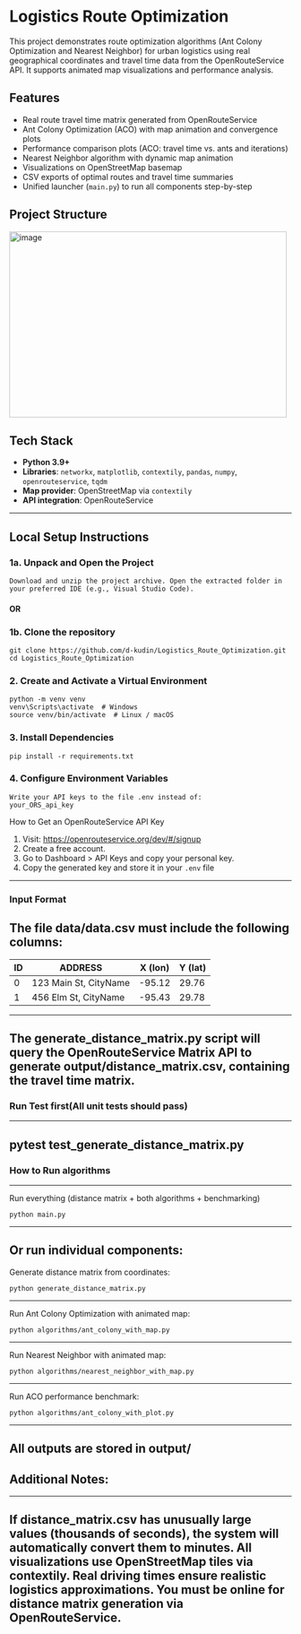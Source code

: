 # Logistics Route Optimization

This project demonstrates route optimization algorithms (Ant Colony Optimization and Nearest Neighbor) for urban logistics using real geographical coordinates and travel time data from the OpenRouteService API. It supports animated map visualizations and performance analysis.


## Features

- Real route travel time matrix generated from OpenRouteService
- Ant Colony Optimization (ACO) with map animation and convergence plots
- Performance comparison plots (ACO: travel time vs. ants and iterations)
- Nearest Neighbor algorithm with dynamic map animation
- Visualizations on OpenStreetMap basemap
- CSV exports of optimal routes and travel time summaries
- Unified launcher (`main.py`) to run all components step-by-step

## Project Structure

<img width="495" height="332" alt="image" src="https://github.com/user-attachments/assets/6d10d81c-f5f8-46b4-8383-21c960b16582" />

## Tech Stack

- **Python 3.9+**
- **Libraries**: `networkx`, `matplotlib`, `contextily`, `pandas`, `numpy`, `openrouteservice`, `tqdm`
- **Map provider**: OpenStreetMap via `contextily`
- **API integration**: OpenRouteService

---

## Local Setup Instructions

### 1a. Unpack and Open the Project
```
Download and unzip the project archive. Open the extracted folder in your preferred IDE (e.g., Visual Studio Code).
```
#### OR

### 1b. Clone the repository
```
git clone https://github.com/d-kudin/Logistics_Route_Optimization.git
cd Logistics_Route_Optimization
```

### 2. Create and Activate a Virtual Environment
```
python -m venv venv
venv\Scripts\activate  # Windows
source venv/bin/activate  # Linux / macOS
```

### 3. Install Dependencies
```
pip install -r requirements.txt
```

### 4. Configure Environment Variables
```
Write your API keys to the file .env instead of:
your_ORS_api_key

```
How to Get an OpenRouteService API Key

1. Visit: https://openrouteservice.org/dev/#/signup
2. Create a free account.
3. Go to Dashboard > API Keys and copy your personal key.
4. Copy the generated key and store it in your `.env` file
---
### Input Format
The file data/data.csv must include the following columns:
---
| ID | ADDRESS                 | X (lon) | Y (lat) |
|----|-------------------------|---------|---------|
| 0  | 123 Main St, CityName  | -95.12  | 29.76   |
| 1  | 456 Elm St, CityName   | -95.43  | 29.78   |
---
The generate_distance_matrix.py script will query the OpenRouteService Matrix API to generate output/distance_matrix.csv, containing the travel time matrix.
---

### Run Test first(All unit tests should pass)
---
pytest test_generate_distance_matrix.py
---

### How to Run algorithms
---
Run everything (distance matrix + both algorithms + benchmarking)
```
python main.py
```
---
Or run individual components:
---
Generate distance matrix from coordinates:
```
python generate_distance_matrix.py
```
---
Run Ant Colony Optimization with animated map:
```
python algorithms/ant_colony_with_map.py
```
---
Run Nearest Neighbor with animated map:
```
python algorithms/nearest_neighbor_with_map.py
```
---
Run ACO performance benchmark:
```
python algorithms/ant_colony_with_plot.py
```
---
All outputs are stored in output/
---

## Additional Notes:
---
If distance_matrix.csv has unusually large values (thousands of seconds), the system will automatically convert them to minutes.
All visualizations use OpenStreetMap tiles via contextily.
Real driving times ensure realistic logistics approximations.
You must be online for distance matrix generation via OpenRouteService.
---
